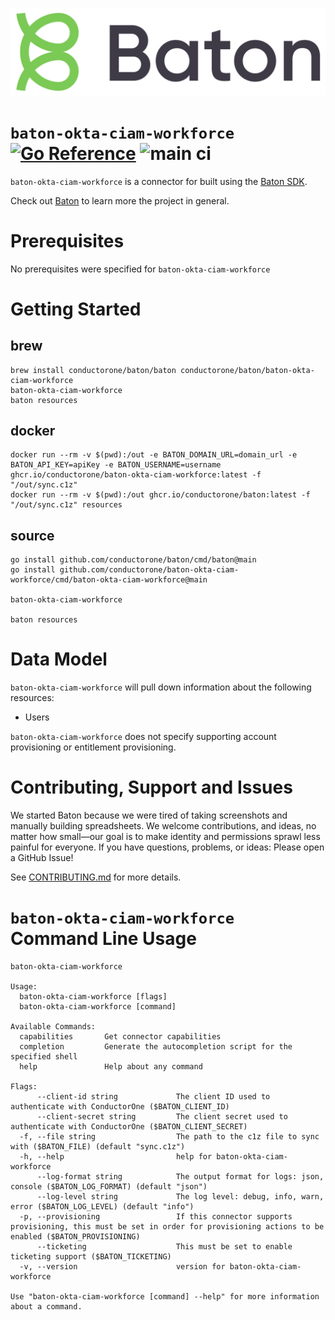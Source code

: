 ![Baton Logo](./baton-logo.png)

# `baton-okta-ciam-workforce` [![Go Reference](https://pkg.go.dev/badge/github.com/conductorone/baton-okta-ciam-workforce.svg)](https://pkg.go.dev/github.com/conductorone/baton-okta-ciam-workforce) ![main ci](https://github.com/conductorone/baton-okta-ciam-workforce/actions/workflows/main.yaml/badge.svg)

`baton-okta-ciam-workforce` is a connector for built using the [Baton SDK](https://github.com/conductorone/baton-sdk).

Check out [Baton](https://github.com/conductorone/baton) to learn more the project in general.

# Prerequisites
No prerequisites were specified for `baton-okta-ciam-workforce`

# Getting Started

## brew

```
brew install conductorone/baton/baton conductorone/baton/baton-okta-ciam-workforce
baton-okta-ciam-workforce
baton resources
```

## docker

```
docker run --rm -v $(pwd):/out -e BATON_DOMAIN_URL=domain_url -e BATON_API_KEY=apiKey -e BATON_USERNAME=username ghcr.io/conductorone/baton-okta-ciam-workforce:latest -f "/out/sync.c1z"
docker run --rm -v $(pwd):/out ghcr.io/conductorone/baton:latest -f "/out/sync.c1z" resources
```

## source

```
go install github.com/conductorone/baton/cmd/baton@main
go install github.com/conductorone/baton-okta-ciam-workforce/cmd/baton-okta-ciam-workforce@main

baton-okta-ciam-workforce

baton resources
```

# Data Model

`baton-okta-ciam-workforce` will pull down information about the following resources:
- Users

`baton-okta-ciam-workforce` does not specify supporting account provisioning or entitlement provisioning.

# Contributing, Support and Issues

We started Baton because we were tired of taking screenshots and manually
building spreadsheets. We welcome contributions, and ideas, no matter how
small&mdash;our goal is to make identity and permissions sprawl less painful for
everyone. If you have questions, problems, or ideas: Please open a GitHub Issue!

See [CONTRIBUTING.md](https://github.com/ConductorOne/baton/blob/main/CONTRIBUTING.md) for more details.

# `baton-okta-ciam-workforce` Command Line Usage

```
baton-okta-ciam-workforce

Usage:
  baton-okta-ciam-workforce [flags]
  baton-okta-ciam-workforce [command]

Available Commands:
  capabilities       Get connector capabilities
  completion         Generate the autocompletion script for the specified shell
  help               Help about any command

Flags:
      --client-id string             The client ID used to authenticate with ConductorOne ($BATON_CLIENT_ID)
      --client-secret string         The client secret used to authenticate with ConductorOne ($BATON_CLIENT_SECRET)
  -f, --file string                  The path to the c1z file to sync with ($BATON_FILE) (default "sync.c1z")
  -h, --help                         help for baton-okta-ciam-workforce
      --log-format string            The output format for logs: json, console ($BATON_LOG_FORMAT) (default "json")
      --log-level string             The log level: debug, info, warn, error ($BATON_LOG_LEVEL) (default "info")
  -p, --provisioning                 If this connector supports provisioning, this must be set in order for provisioning actions to be enabled ($BATON_PROVISIONING)
      --ticketing                    This must be set to enable ticketing support ($BATON_TICKETING)
  -v, --version                      version for baton-okta-ciam-workforce

Use "baton-okta-ciam-workforce [command] --help" for more information about a command.
```
